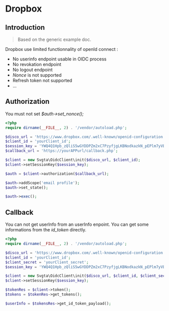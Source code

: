 # Dropbox

## Introduction

> Based on the generic example doc.

Dropbox use limited functionnality of openId connect :

* No userinfo endpoint usable in OIDC process
* No revokation endpoint
* No logout endpoint
* _Nonce_ is not supported
* Refresh token not supported
* ...

## Authorization

You must not set _$auth->set\_nonce();_

```php
<?php
require dirname(__FILE__, 2) . '/vendor/autoload.php';

$disco_url = 'https://www.dropbox.com/.well-known/openid-configuration';
$client_id = 'yourClient_id';
$session_key = 'YWQ4Q1Hpb_zQliS5wGYDDPZm2xC7PzyfjgLKBNodkazkN_pEPlm7yVBw5r9_pDzSwHJRsFVZShQyb_LFUSMBGQ';
$callback_url = 'https://yourAPPurl/callback.php';

$client = new Svgta\OidcClient\init($disco_url, $client_id);
$client->setSessionKey($session_key);

$auth = $client->authorization($callback_url);

$auth->addScope('email profile');
$auth->set_state();

$auth->exec();
```

## Callback

You can not get userInfo from an userInfo enpoint. You can get some informations from the _id\_token_ directly.

```php
<?php
require dirname(__FILE__, 2) . '/vendor/autoload.php';

$disco_url = 'https://www.dropbox.com/.well-known/openid-configuration';
$client_id = 'yourClient_id';
$client_secret = 'yourClient_secret';
$session_key = 'YWQ4Q1Hpb_zQliS5wGYDDPZm2xC7PzyfjgLKBNodkazkN_pEPlm7yVBw5r9_pDzSwHJRsFVZShQyb_LFUSMBGQ';

$client = new Svgta\OidcClient\init($disco_url, $client_id, $client_secret);
$client->setSessionKey($session_key);

$tokenRes = $client->token();
$tokens = $tokenRes->get_tokens();

$userInfo = $tokensRes->get_id_token_payload();
```
